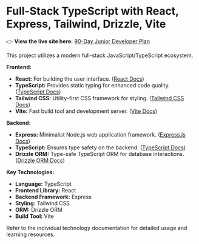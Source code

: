 # Full-Stack TypeScript with React, Express, Tailwind, Drizzle, Vite

👉 **View the live site here:** [90-Day Junior Developer Plan](https://jesseflip.github.io/webstackpath/)

This project utilizes a modern full-stack JavaScript/TypeScript ecosystem.

**Frontend:**
* **React:** For building the user interface. ([React Docs](https://react.dev/))
* **TypeScript:** Provides static typing for enhanced code quality. ([TypeScript Docs](https://www.typescriptlang.org/docs/))
* **Tailwind CSS:** Utility-first CSS framework for styling. ([Tailwind CSS Docs](https://tailwindcss.com/docs))
* **Vite:** Fast build tool and development server. ([Vite Docs](https://vitejs.dev/))

**Backend:**
* **Express:** Minimalist Node.js web application framework. ([Express.js Docs](https://expressjs.com/))
* **TypeScript:** Ensures type safety on the backend. ([TypeScript Docs](https://www.typescriptlang.org/docs/))
* **Drizzle ORM:** Type-safe TypeScript ORM for database interactions. ([Drizzle ORM Docs](https://orm.drizzle.team/docs))

**Key Technologies:**

* **Language:** TypeScript
* **Frontend Library:** React
* **Backend Framework:** Express
* **Styling:** Tailwind CSS
* **ORM:** Drizzle ORM
* **Build Tool:** Vite

Refer to the individual technology documentation for detailed usage and learning resources.
